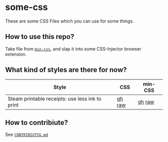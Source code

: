 # some-css
These are some CSS Files which you can use for some things.

## How to use this repo?
Take file from [`min-css`](https://github.com/MajliTech/some-css/tree/main/min-css), and slap it into some CSS-Injector browser extension.

## What kind of styles are there for now?
| Style  |  CSS  | min-CSS |
|--------|-------|---------|
| Steam printable receipts: use less ink to print | [gh](https://github.com/MajliTech/some-css/blob/main/css/steam-printable-receipts.css) [raw](https://raw.githubusercontent.com/MajliTech/some-css/main/css/steam-printable-receipts.css) |[gh](https://github.com/MajliTech/some-css/blob/main/min-css/steam-printable-receipts.min.css) [raw](https://raw.githubusercontent.com/MajliTech/some-css/main/min-css/steam-printable-receipts.min.css)|

## How to contribiute?
See [`CONTRIBIUTIG.md`](https://github.com/MajliTech/some-css/blob/main/CONTRIBIUTIG.md)


